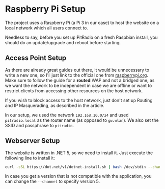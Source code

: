 # Raspberry Pi Setup

The project uses a Raspberry Pi (a Pi 3 in our case) to host the website on a local network which all users connect to.

Needless to say, before you set up PitRadio on a fresh Raspbian install, you should do an update/upgrade and reboot before starting.

## Access Point Setup

As there are already great guides out there, it would be unnecessary to write a new one, so I'll just link to the official one from [raspberrypi.org](https://www.raspberrypi.org/documentation/computers/configuration.html#setting-up-a-routed-wireless-access-point). Make sure to follow the guide for a **routed** WAP and not a bridged one, as we want the network to be independent in case we are offline or want to restrict clients from accessing other resources on the host network.

If you wish to block access to the host network, just don't set up Routing and IP Masquerading, as described in the article.

In our setup, we used the network `192.168.10.0/24` and used `pitradio.local` as the router name (as opposed to `gw.wlan`).
We also set the SSID and passphrase to `pitradio`.

## Webserver Setup

The website is written in .NET 5, so we need to install it. Just execute the following line to install it:
```sh
curl -sSL https://dot.net/v1/dotnet-install.sh | bash /dev/stdin --channel Current
```
In case you get a version that is not compatible with the application, you can change the `--channel` to specify version 5. 
